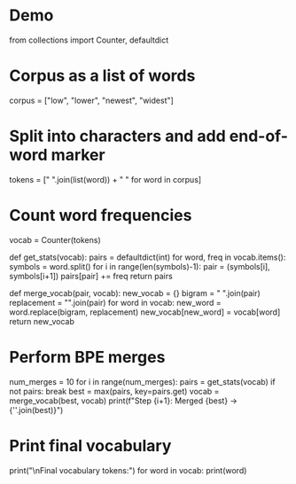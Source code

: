 # Demo

from collections import Counter, defaultdict

# Corpus as a list of words
corpus = ["low", "lower", "newest", "widest"]

# Split into characters and add end-of-word marker
tokens = [" ".join(list(word)) + " </w>" for word in corpus]

# Count word frequencies
vocab = Counter(tokens)

def get_stats(vocab):
    pairs = defaultdict(int)
    for word, freq in vocab.items():
        symbols = word.split()
        for i in range(len(symbols)-1):
            pair = (symbols[i], symbols[i+1])
            pairs[pair] += freq
    return pairs

def merge_vocab(pair, vocab):
    new_vocab = {}
    bigram = " ".join(pair)
    replacement = "".join(pair)
    for word in vocab:
        new_word = word.replace(bigram, replacement)
        new_vocab[new_word] = vocab[word]
    return new_vocab

# Perform BPE merges
num_merges = 10
for i in range(num_merges):
    pairs = get_stats(vocab)
    if not pairs:
        break
    best = max(pairs, key=pairs.get)
    vocab = merge_vocab(best, vocab)
    print(f"Step {i+1}: Merged {best} -> {''.join(best)}")

# Print final vocabulary
print("\nFinal vocabulary tokens:")
for word in vocab:
    print(word)

